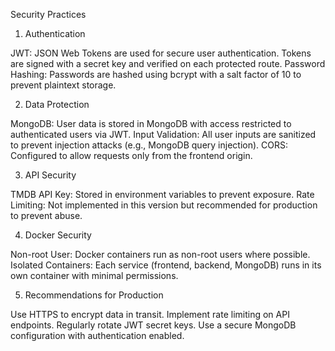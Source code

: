 Security Practices

1. Authentication

JWT: JSON Web Tokens are used for secure user authentication. Tokens are signed with a secret key and verified on each protected route.
Password Hashing: Passwords are hashed using bcrypt with a salt factor of 10 to prevent plaintext storage.

2. Data Protection

MongoDB: User data is stored in MongoDB with access restricted to authenticated users via JWT.
Input Validation: All user inputs are sanitized to prevent injection attacks (e.g., MongoDB query injection).
CORS: Configured to allow requests only from the frontend origin.

3. API Security

TMDB API Key: Stored in environment variables to prevent exposure.
Rate Limiting: Not implemented in this version but recommended for production to prevent abuse.

4. Docker Security

Non-root User: Docker containers run as non-root users where possible.
Isolated Containers: Each service (frontend, backend, MongoDB) runs in its own container with minimal permissions.

5. Recommendations for Production

Use HTTPS to encrypt data in transit.
Implement rate limiting on API endpoints.
Regularly rotate JWT secret keys.
Use a secure MongoDB configuration with authentication enabled.
